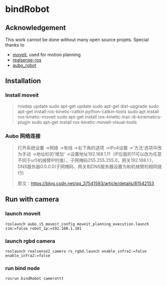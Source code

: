 # bindRobot

## Acknowledgement

This work cannot be done without many open source projets. Special thanks to

- [moveit](https://github.com/ros-planning/moveit), used for motion planning
- [realsense-ros](https://github.com/IntelRealSense/realsense-ros)
- [aubo_robot](https://github.com/ZhouYixuanRobtic/aubo_robot_realsense)

## Installation

### Install moveit

>rosdep update
>sudo apt-get update
>sudo apt-get dist-upgrade
>sudo apt-get install ros-kinetic-catkin python-catkin-tools
>sudo apt install ros-kinetic-moveit
>sudo apt-get install ros-kinetic-trac-ik-kinematics-plugin
>sudo apt-get install ros-kinetic-moveit-visual-tools

### Aubo 网络连接

> 打开系统设置
> ->网络
> ->有线
> ->右下角的选项
> ->IPv4设置
> ->‘方法’选项中改为手动
> ->地址栏的‘增加’
> ->设置地址192.168.1.11（IP后面的11可以改为任意不同于ur5机械臂IP的值），子网掩码255.255.255.0，网关192.168.1.1，DNS服务器0.0.0.0(子网掩码、网关和DNS服务器设置为和机械臂的相同就行)
>
> 原文：https://blog.csdn.net/qq_37541593/article/details/81542153 

## Run with camera

### launch moveit

`roslaunch aubo_i5_moveit_config moveit_planning_execution.launch  sim:=false robot_ip:=192.168.1.101`

### launch rgbd camera

`roslaunch realsense2_camera rs_rgbd.launch enable_infra1:=false enable_infra2:=false`

### run bind node

`rosrun bindRobot camerattt`

